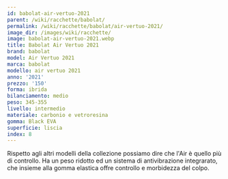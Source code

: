 ```yaml
---
id: babolat-air-vertuo-2021
parent: /wiki/racchette/babolat/
permalink: /wiki/racchette/babolat/air-vertuo-2021/
image_dir: /images/wiki/racchette/
image: babolat-air-vertuo-2021.webp
title: Babolat Air Vertuo 2021
brand: babolat
model: Air Vertuo 2021
marca: babolat
modello: air vertuo 2021
anno: '2021'
prezzo: '150'
forma: ibrida
bilanciamento: medio
peso: 345-355
livello: intermedio
materiale: carbonio e vetroresina
gomma: Black EVA
superficie: liscia
index: 8
---
```

Rispetto agli altri modelli della collezione possiamo dire che l'Air è quello più di controllo. Ha un peso ridotto ed un sistema di antivibrazione integrarato, che insieme alla gomma elastica offre controllo e morbidezza del colpo.